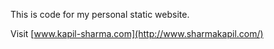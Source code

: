This is code for my personal static website.

Visit [www.kapil-sharma.com](http://www.sharmakapil.com/)
